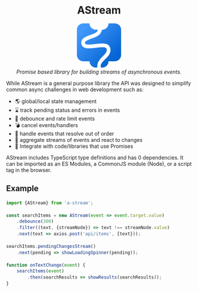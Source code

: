 <h1 align="center">AStream</h1>

<p align="center">
  <img src="docs-site/static/img/logo.svg" alt="astream-logo" width="120px" height="120px"/>
  <br>
  <i>Promise based library for building streams of asynchronous events.</i>
  <br>
</p>

While AStream is a general purpose library the API was designed to simplify common async challenges in web development such as:
 - 🌎 global/local state management
 - ⌛ track pending status and errors in events
 - 🚦 debounce and rate limit events
 - 💣 cancel events/handlers
 - 🔮 handle events that resolve out of order
 - 💑 aggregate streams of events and react to changes
 - 💍 Integrate with code/libraries that use Promises
 
AStream includes TypeScript type definitions and has 0 dependencies. It can be imported as an ES Modules, a CommonJS module (Node), or a script tag in the browser. 

 ## Example

```typescript
import {AStream} from 'a-stream';

const searchItems = new AStream(event => event.target.value)
    .debounce(300)
    .filter((text, {streamNode}) => text !== streamNode.value)
    .next(text => axios.post('api/items', {text}));

searchItems.pendingChangesStream()
    .next(pending => showLoadingSpinner(pending));

function onTextChange(event) {
    searchItems(event)
        .then(searchResults => showResults(searchResults));
}
```


